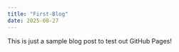 ```yaml
---
title: "First-Blog"
date: 2025-08-27
---
```


This is just a sample blog post to test out GitHub Pages!
